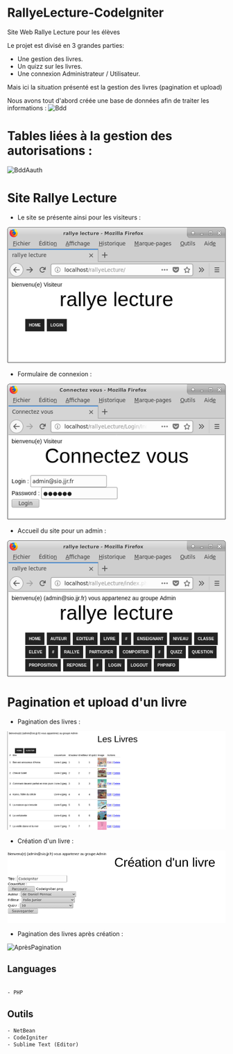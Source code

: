 # RallyeLecture-CodeIgniter

Site Web Rallye Lecture pour les élèves

Le projet est divisé en 3 grandes parties:
* Une gestion des livres.
* Un quizz sur les livres. 
* Une connexion Administrateur / Utilisateur.

Mais ici la situation présenté est la gestion des livres (pagination et upload)

Nous avons tout d'abord créée une base de données afin de traiter les informations : 
![Bdd](https://github.com/mlima95/Rallye-Lecture-Csharp/blob/master/schemaDbRallyeLecture.PNG)

# Tables liées à la gestion des autorisations :
![BddAauth](https://github.com/mlima95/Rallye-Lecture-Csharp/blob/master/schemaDbAauth.PNG)

# Site Rallye Lecture

* Le site se présente ainsi pour les visiteurs : 

![HomeVisiteur](https://github.com/mlima95/RallyeLecture-CodeIgniter/blob/master/rlHomeVisiteur.png)

* Formulaire de connexion : 

![Cnx](https://github.com/mlima95/RallyeLecture-CodeIgniter/blob/master/rlLogin.png)

* Accueil du site pour un admin : 

![HomeAdmin](https://github.com/mlima95/RallyeLecture-CodeIgniter/blob/master/rlHomeAdmin.png)

# Pagination et upload d'un livre

* Pagination des livres :

![AvantPagination](https://github.com/mlima95/RallyeLecture-CodeIgniter/blob/master/PaginationLivre.PNG)

* Création d'un livre : 

![CréationLivre](https://github.com/mlima95/RallyeLecture-CodeIgniter/blob/master/Cr%C3%A9ationDeLivre.PNG)

* Pagination des livres après création :

![AprèsPagination](https://github.com/mlima95/RallyeLecture-CodeIgniter/blob/master/PaginationApresCr%C3%A9ationLivre.PNG)


## Languages
```

- PHP

```
## Outils
```
- NetBean
- CodeIgniter
- Sublime Text (Editor)

```

